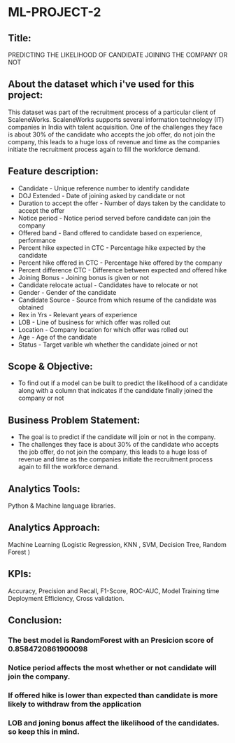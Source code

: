 # ML-PROJECT-2

## Title:

PREDICTING THE LIKELIHOOD OF CANDIDATE JOINING THE COMPANY OR NOT

## About the dataset which i've used for this project:

This dataset was part of the recruitment process of a particular client of ScaleneWorks. ScaleneWorks supports several information technology (IT) companies in India with talent acquisition. One of the challenges they face is about 30% of the candidate who accepts the job offer, do not join the company, this leads to a huge loss of revenue and time as the companies initiate the recruitment process again to fill the workforce demand.

## Feature description:

* Candidate - Unique reference number to identify candidate
* DOJ Extended - Date of joining asked by candidate or not
* Duration to accept the offer - Number of days taken by the candidate to accept the offer
* Notice period - Notice period served before candidate can join the company
* Offered band - Band offered to candidate based on experience, performance
* Percent hike expected in CTC - Percentage hike expected by the candidate
* Percent hike offered in CTC - Percentage hike offered by the company
* Percent difference CTC - Difference between expected and offered hike
* Joining Bonus - Joining bonus is given or not
* Candidate relocate actual - Candidates have to relocate or not
* Gender - Gender of the candidate
* Candidate Source - Source from which resume of the candidate was obtained
* Rex in Yrs - Relevant years of experience
* LOB - Line of business for which offer was rolled out
* Location - Company location for which offer was rolled out
* Age - Age of the candidate
* Status - Target varible wh whether the candidate joined or not

## Scope	&	Objective:
 
* To	find	out	if	a	model	can	be	built	to	predict	the	likelihood	of	a	candidate	along	with	a	column	that	indicates	if	the	candidate	finally	joined	the	company	or	not	

## Business	Problem	Statement:
 
* The goal is to predict if the candidate will join or not in the company.
* The challenges they face is about 30% of the candidate who accepts the job offer, do not join the company, this leads to a huge loss of revenue and time as the companies initiate the recruitment process again to fill the workforce demand.
 
## Analytics	Tools: 
 
Python	&	Machine	language	libraries.	

## Analytics	Approach:	
 
Machine	Learning	(Logistic	Regression,	KNN	,	SVM,	Decision	Tree,	Random	Forest	)	

## KPIs:	

Accuracy,	Precision	and	Recall,	F1-Score,	ROC-AUC,	Model	Training	time	Deployment	Efficiency,	Cross	validation.	
	
## Conclusion: 

### The best model is RandomForest with an Presicion score of  0.8584720861900098
### Notice period affects the most whether or not candidate will join the company.
### If offered hike is lower than expected than candidate is more likely to withdraw from the application
### LOB and joning bonus affect the likelihood of the candidates. so keep this in mind.


